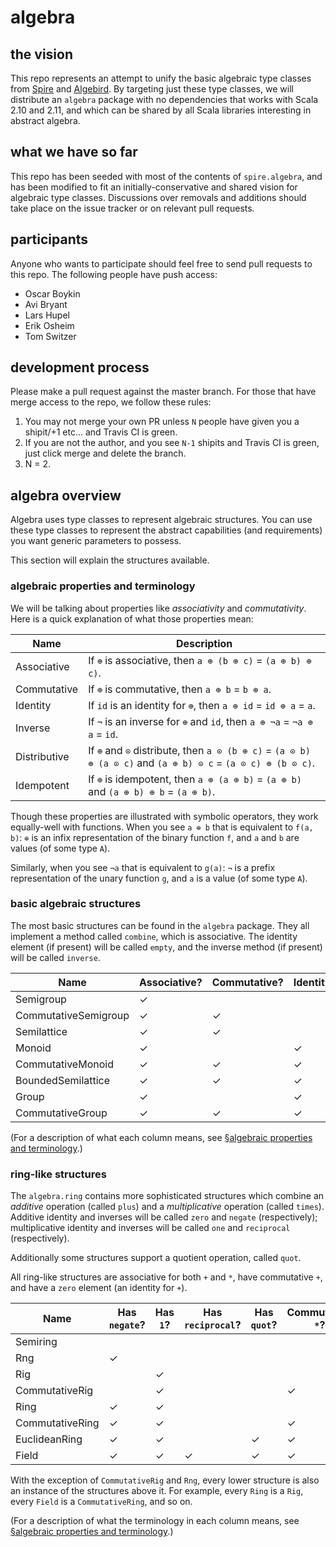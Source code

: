 # algebra

## the vision

This repo represents an attempt to unify the basic algebraic type
classes from [Spire](http://github.com/non/spire) and
[Algebird](http://github.com/twitter/algebird). By targeting just
these type classes, we will distribute an `algebra` package with no
dependencies that works with Scala 2.10 and 2.11, and which can be
shared by all Scala libraries interesting in abstract algebra.

## what we have so far

This repo has been seeded with most of the contents of
`spire.algebra`, and has been modified to fit an
initially-conservative and shared vision for algebraic type classes.
Discussions over removals and additions should take place on the issue
tracker or on relevant pull requests.

## participants

Anyone who wants to participate should feel free to send pull requests
to this repo. The following people have push access:

* Oscar Boykin
* Avi Bryant
* Lars Hupel
* Erik Osheim
* Tom Switzer

## development process

Please make a pull request against the master branch. For those that have merge access to the
repo, we follow these rules:

1. You may not merge your own PR unless `N` people have given you a shipit/+1 etc... and Travis CI is
   green.
2. If you are not the author, and you see `N-1` shipits and Travis CI is green, just click
merge and delete the branch.
3. N = 2.

## algebra overview

Algebra uses type classes to represent algebraic structures. You can
use these type classes to represent the abstract capabilities (and
requirements) you want generic parameters to possess.

This section will explain the structures available.

### algebraic properties and terminology

We will be talking about properties like *associativity* and
*commutativity*. Here is a quick explanation of what those properties
mean:

|Name         |Description                                                                     |
|-------------|--------------------------------------------------------------------------------|
|Associative  | If `⊕` is associative, then `a ⊕ (b ⊕ c)` = `(a ⊕ b) ⊕ c)`.                    |
|Commutative  | If `⊕` is commutative, then `a ⊕ b` = `b ⊕ a`.                                 |
|Identity     | If `id` is an identity for `⊕`, then `a ⊕ id` = `id ⊕ a` = `a`.                |
|Inverse      | If `¬` is an inverse for `⊕` and `id`, then `a ⊕ ¬a` = `¬a ⊕ a` = `id`.        |
|Distributive | If `⊕` and `⊙` distribute, then `a ⊙ (b ⊕ c)` = `(a ⊙ b) ⊕ (a ⊙ c)` and `(a ⊕ b) ⊙ c` = `(a ⊙ c) ⊕ (b ⊙ c)`. |
|Idempotent   | If `⊕` is idempotent, then `a ⊕ (a ⊕ b)` = `(a ⊕ b)` and `(a ⊕ b) ⊕ b` = `(a ⊕ b)`. |

Though these properties are illustrated with symbolic operators, they
work equally-well with functions. When you see `a ⊕ b` that is
equivalent to `f(a, b)`: `⊕` is an infix representation of the binary
function `f`, and `a` and `b` are values (of some type `A`).

Similarly, when you see `¬a` that is equivalent to `g(a)`: `¬` is a
prefix representation of the unary function `g`, and `a` is a value
(of some type `A`).

### basic algebraic structures

The most basic structures can be found in the `algebra` package. They
all implement a method called `combine`, which is associative. The
identity element (if present) will be called `empty`, and the inverse
method (if present) will be called `inverse`.

|Name                |Associative?|Commutative?|Identity?|Inverse?|Idempotent?|
|--------------------|------------|------------|---------|--------|-----------|
|Semigroup           |           ✓|            |         |        |           |
|CommutativeSemigroup|           ✓|           ✓|         |        |           |
|Semilattice         |           ✓|           ✓|         |        |          ✓|
|Monoid              |           ✓|            |        ✓|        |           |
|CommutativeMonoid   |           ✓|           ✓|        ✓|        |           |
|BoundedSemilattice  |           ✓|           ✓|        ✓|        |          ✓|
|Group               |           ✓|            |        ✓|       ✓|           |
|CommutativeGroup    |           ✓|           ✓|        ✓|       ✓|           |

(For a description of what each column means, see [§algebraic
properties and terminology](https://github.com/non/algebra/blob/master/README.md#algebraic-properties-and-terminology).)

### ring-like structures

The `algebra.ring` contains more sophisticated structures which
combine an *additive* operation (called `plus`) and a *multiplicative*
operation (called `times`). Additive identity and inverses will be
called `zero` and `negate` (respectively); multiplicative identity and
inverses will be called `one` and `reciprocal` (respectively).

Additionally some structures support a quotient operation, called
`quot`.

All ring-like structures are associative for both `+` and `*`, have
commutative `+`, and have a `zero` element (an identity for `+`).

|Name                |Has `negate`?|Has `1`?|Has `reciprocal`?|Has `quot`?|Commutative `*`?|
|--------------------|-------------|--------|-----------------|-----------|----------------|
|Semiring            |             |        |                 |           |                |
|Rng                 |            ✓|        |                 |           |                |
|Rig                 |             |       ✓|                 |           |                |
|CommutativeRig      |             |       ✓|                 |           |               ✓|
|Ring                |            ✓|       ✓|                 |           |                |
|CommutativeRing     |            ✓|       ✓|                 |           |               ✓|
|EuclideanRing       |            ✓|       ✓|                 |          ✓|               ✓|
|Field               |            ✓|       ✓|                ✓|          ✓|               ✓|

With the exception of `CommutativeRig` and `Rng`, every lower
structure is also an instance of the structures above it. For example,
every `Ring` is a `Rig`, every `Field` is a `CommutativeRing`, and so
on.

(For a description of what the terminology in each column means, see
[§algebraic properties and terminology](https://github.com/non/algebra/blob/master/README.md#algebraic-properties-and-terminology).)

